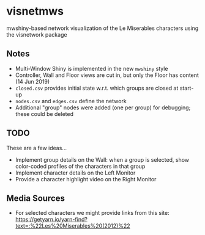 # visnetmws
mwshiny-based network visualization of the Le Miserables characters using the visnetwork package

## Notes

* Multi-Window Shiny is implemented in the new `mwshiny` style
* Controller, Wall and Floor views are cut in, but only the Floor has content (14 Jun 2019)
* `closed.csv` provides initial state w.r.t. which groups are closed at start-up
* `nodes.csv` and `edges.csv` define the network
* Additional "group" nodes were added (one per group) for debugging; these could be deleted

## TODO
These are a few ideas...

* Implement group details on the Wall: when a group is selected, show color-coded profiles of the characters in that group
* Implement character details on the Left Monitor
* Provide a character highlight video on the Right Monitor

## Media Sources

* For selected characters we might provide links from this site: https://getyarn.io/yarn-find?text=:%22Les%20Miserables%20(2012)%22 

